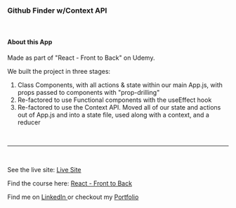 <h3> Github Finder w/Context API </h3>
      <br />
      <h4>About this App</h4>
      <p>Made as part of "React - Front to Back" on Udemy.</p>
      <p>We built the project in three stages:</p>
      <ol>
        <li style={liStyle}>
          Class Components, with all actions & state within our main App.js,
          with props passed to components with "prop-drilling"
        </li>
        <li style={liStyle}>
          Re-factored to use Functional components with the useEffect hook
        </li>
        <li style={liStyle}>
          Re-factored to use the Context API. Moved all of our state and actions
          out of App.js and into a state file, used along with a context, and a
          reducer
        </li>
      </ol>
      <br />
      <hr />
      <br />
      <p>
        See the live site:
        <a
          rel="noreferrer"
          href="https://github-finder-paulbh.netlify.app/"
          target="_blank"
        >
          Live Site
        </a>
      </p>
      <p>
        Find the course here:
        <a
          rel="noreferrer"
          href="https://www.udemy.com/course/modern-react-front-to-back/"
          target="_blank"
        >
          React - Front to Back
        </a>
      </p>
      <p>
        Find me on
        <a
          rel="noreferrer"
          href="https://www.linkedin.com/in/paulb-h/"
          target="_blank"
        >
          LinkedIn
        </a>
        or checkout my
        <a rel="noreferrer" href="https://www.devbypaul.ca" target="_blank">
          Portfolio
        </a>
      </p>
